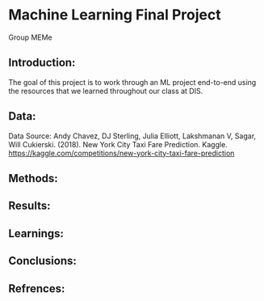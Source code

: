 # Machine Learning Final Project 
Group MEMe

## Introduction:

The goal of this project is to work through an ML project end-to-end using the resources that we learned throughout our class at DIS.

## Data:

Data Source:
Andy Chavez, DJ Sterling, Julia Elliott, Lakshmanan V, Sagar, Will Cukierski. (2018). New York City Taxi Fare Prediction. Kaggle. https://kaggle.com/competitions/new-york-city-taxi-fare-prediction


## Methods:

## Results:

## Learnings:

## Conclusions:

## Refrences: 


